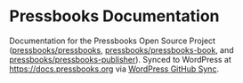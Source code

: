 # Pressbooks Documentation

Documentation for the Pressbooks Open Source Project ([pressbooks/pressbooks](https://github.com/pressbooks/pressbooks/), [pressbooks/pressbooks-book](https://github.com/pressbooks/pressbooks-book/), and [pressbooks/pressbooks-publisher](https://github.com/pressbooks/pressbooks-publisher/)). Synced to WordPress at https://docs.pressbooks.org via [WordPress GitHub Sync](https://github.com/mAAdhaTTah/wordpress-github-sync).
